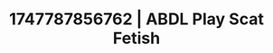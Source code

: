 ---
categories:
- Naughty expression
- BookTok after dark
- Ethereal kink
- Caressing curves
- Story-driven erotica
image: /assets/images/1747787856762.jpg
layout: post
seo:
  description: Featured content with premium Scat Fetish, ABDL Play. HD images available.
  keywords: Scat Fetish, ABDL Play
  og_image: /assets/images/1747787856762.jpg
  schema_type: VisualArtwork
tags:
- ABDL Play
- '#1747787856762'
- Scat Fetish
title: 1747787856762 | ABDL Play Scat Fetish
---